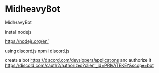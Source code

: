 # MidheavyBot
 MidheavyBot
 
install nodejs

https://nodejs.org/en/

 using discord.js
 npm i discord.js

create a bot 
https://discord.com/developers/applications
and authorize it
https://discord.com/oauth2/authorized?client_id=PRIVATEKEY&scope=bot

